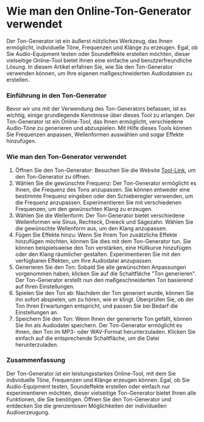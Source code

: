 Wie man den Online-Ton-Generator verwendet
==========================================

Der Ton-Generator ist ein äußerst nützliches Werkzeug, das Ihnen ermöglicht, individuelle Töne, Frequenzen und Klänge zu erzeugen. Egal, ob Sie Audio-Equipment testen oder Soundeffekte erstellen möchten, dieser vielseitige Online-Tool bietet Ihnen eine einfache und benutzerfreundliche Lösung. In diesem Artikel erfahren Sie, wie Sie den Ton-Generator verwenden können, um Ihre eigenen maßgeschneiderten Audiodateien zu erstellen.

### Einführung in den Ton-Generator

Bevor wir uns mit der Verwendung des Ton-Generators befassen, ist es wichtig, einige grundlegende Kenntnisse über dieses Tool zu erlangen. Der Ton-Generator ist ein Online-Tool, das Ihnen ermöglicht, verschiedene Audio-Töne zu generieren und abzuspielen. Mit Hilfe dieses Tools können Sie Frequenzen anpassen, Wellenformen auswählen und sogar Effekte hinzufügen.

### Wie man den Ton-Generator verwendet

1. Öffnen Sie den Ton-Generator: Besuchen Sie die Website [Tool-Link](https://www.onlinecalculatorsfree.com/de/tools/tone-generator.html), um den Ton-Generator zu öffnen.
2. Wählen Sie die gewünschte Frequenz: Der Ton-Generator ermöglicht es Ihnen, die Frequenz des Tons anzupassen. Sie können entweder eine bestimmte Frequenz eingeben oder den Schieberegler verwenden, um die Frequenz anzupassen. Experimentieren Sie mit verschiedenen Frequenzen, um den gewünschten Klang zu erzeugen.
3. Wählen Sie die Wellenform: Der Ton-Generator bietet verschiedene Wellenformen wie Sinus, Rechteck, Dreieck und Sägezahn. Wählen Sie die gewünschte Wellenform aus, um den Klang anzupassen.
4. Fügen Sie Effekte hinzu: Wenn Sie Ihrem Ton zusätzliche Effekte hinzufügen möchten, können Sie dies mit dem Ton-Generator tun. Sie können beispielsweise den Ton verstärken, eine Hüllkurve hinzufügen oder den Klang räumlicher gestalten. Experimentieren Sie mit den verfügbaren Effekten, um Ihre Audiodatei anzupassen.
5. Generieren Sie den Ton: Sobald Sie alle gewünschten Anpassungen vorgenommen haben, klicken Sie auf die Schaltfläche "Ton generieren". Der Ton-Generator erstellt nun den maßgeschneiderten Ton basierend auf Ihren Einstellungen.
6. Spielen Sie den Ton ab: Nachdem der Ton generiert wurde, können Sie ihn sofort abspielen, um zu hören, wie er klingt. Überprüfen Sie, ob der Ton Ihren Erwartungen entspricht, und passen Sie bei Bedarf die Einstellungen an.
7. Speichern Sie den Ton: Wenn Ihnen der generierte Ton gefällt, können Sie ihn als Audiodatei speichern. Der Ton-Generator ermöglicht es Ihnen, den Ton im MP3- oder WAV-Format herunterzuladen. Klicken Sie einfach auf die entsprechende Schaltfläche, um die Datei herunterzuladen.

### Zusammenfassung

Der Ton-Generator ist ein leistungsstarkes Online-Tool, mit dem Sie individuelle Töne, Frequenzen und Klänge erzeugen können. Egal, ob Sie Audio-Equipment testen, Soundeffekte erstellen oder einfach nur experimentieren möchten, dieser vielseitige Ton-Generator bietet Ihnen alle Funktionen, die Sie benötigen. Öffnen Sie den Ton-Generator und entdecken Sie die grenzenlosen Möglichkeiten der individuellen Audioerzeugung.